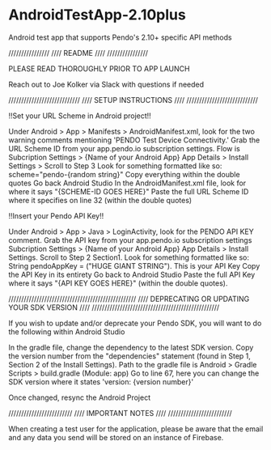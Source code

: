 # AndroidTestApp-2.10plus
 Android test app that supports Pendo's 2.10+ specific API methods

//////////////// //// README //// ////////////////

PLEASE READ THOROUGHLY PRIOR TO APP LAUNCH

Reach out to Joe Kolker via Slack with questions if needed

//////////////////////////// //// SETUP INSTRUCTIONS //// ////////////////////////////

!!Set your URL Scheme in Android project!!

Under Android > App > Manifests > AndroidManifest.xml, look for the two warning comments mentioning 'PENDO Test Device Connectivity.' Grab the URL Scheme ID from your app.pendo.io subscription settings. Flow is Subcription Settings > {Name of your Android App} App Details > Install Settings > Scroll to Step 3 Look for something formatted like so: scheme="pendo-{random string}" Copy everything within the double quotes Go back Android Studio In the AndroidManifest.xml file, look for where it says "{SCHEME-ID GOES HERE}" Paste the full URL Scheme ID where it specifies on line 32 (within the double quotes)

!!Insert your Pendo API Key!!

Under Android > App > Java > LoginActivity, look for the PENDO API KEY comment. Grab the API key from your app.pendo.io subscription settings Subcription Settings > {Name of your Android App} App Details > Install Settings. Scroll to Step 2 Section1. Look for something formatted like so: String pendoAppKey = ("HUGE GIANT STRING"). This is your API Key Copy the API Key in its entirety Go back to Android Studio Paste the full API Key where it says "{API KEY GOES HERE}" (within the double quotes).

////////////////////////////////////////////////// //// DEPRECATING OR UPDATING YOUR SDK VERSION //// //////////////////////////////////////////////////

If you wish to update and/or deprecate your Pendo SDK, you will want to do the following within Android Studio

In the gradle file, change the dependency to the latest SDK version. Copy the version number from the "dependencies" statement (found in Step 1, Section 2 of the Install Settings). Path to the gradle file is Android > Gradle Scripts > build.gradle (Module: app) Go to line 67, here you can change the SDK version where it states 'version: {version number}'

Once changed, resync the Android Project

///////////////////////// //// IMPORTANT NOTES //// /////////////////////////

When creating a test user for the application, please be aware that the email and any data you send will be stored on an instance of Firebase.
